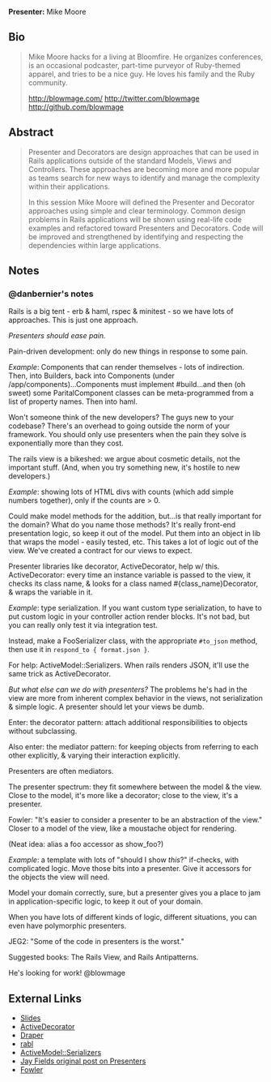 **Presenter:** Mike Moore

## Bio

> Mike Moore hacks for a living at Bloomfire. He organizes conferences, is an occasional podcaster, part-time purveyor of Ruby-themed apparel, and tries to be a nice guy. He loves his family and the Ruby community.
>
> http://blowmage.com/
> http://twitter.com/blowmage
> http://github.com/blowmage

## Abstract

> Presenter and Decorators are design approaches that can be used in Rails applications outside of the standard Models, Views and Controllers. These approaches are becoming more and more popular as teams search for new ways to identify and manage the complexity within their applications.
>
> In this session Mike Moore will defined the Presenter and Decorator approaches using simple and clear terminology. Common design problems in Rails applications will be shown using real-life code examples and refactored toward Presenters and Decorators. Code will be improved and strengthened by identifying and respecting the dependencies within large applications.

## Notes

### @danbernier's notes

Rails is a big tent - erb & haml, rspec & minitest - so we have lots
of approaches. This is just one approach.

*Presenters should ease pain.*

Pain-driven development: only do new things in response to some pain.

*Example*: Components that can render themselves - lots of
indirection. Then, into Builders, back into Components (under
/app/components)...Components must implement #build...and then (oh
sweet) some ParitalComponent classes can be meta-programmed from a
list of property names. Then into haml.

Won't someone think of the new developers? The guys new to your
codebase? There's an overhead to going outside the norm of your
framework. You should only use presenters when the pain they solve is
exponentially more than they cost.

The rails view is a bikeshed: we argue about cosmetic details, not the
important stuff. (And, when you try something new, it's hostile to new
developers.)

*Example*: showing lots of HTML divs with counts (which add simple
numbers together), only if the counts are > 0.

Could make model methods for the addition, but...is that really
important for the domain? What do you name those methods? It's really
front-end presentation logic, so keep it out of the model. Put them
into an object in lib that wraps the model - easily tested, etc. This
takes a lot of logic out of the view. We've created a contract for our
views to expect.

Presenter libraries like decorator, ActiveDecorator, help w/
this. ActiveDecorator: every time an instance variable is passed to
the view, it checks its class name, & looks for a class named
#{class_name}Decorator, & wraps the variable in it.

*Example*: type serialization. If you want custom type serialization,
to have to put custom logic in your controller action render
blocks. It's not bad, but you can really only test it via integration
test.

Instead, make a FooSerializer class, with the appropriate `#to_json`
method, then use it in `respond_to { format.json }`.

For help: ActiveModel::Serializers. When rails renders JSON, it'll use
the same trick as ActiveDecorator.

*But what else can we do with presenters?* The problems he's had in
the view are more from inherent complex behavior in the views, not
serialization & simple logic. A presenter should let your views be
dumb.

Enter: the decorator pattern: attach additional responsibilities to
objects without subclassing.

Also enter: the mediator pattern: for keeping objects from referring
to each other explicitly, & varying their interaction explicitly.

Presenters are often mediators.

The presenter spectrum: they fit somewhere between the model & the
view. Close to the model, it's more like a decorator; close to the
view, it's a presenter.

Fowler: "It's easier to consider a presenter to be an abstraction of
the view." Closer to a model of the view, like a moustache object for
rendering.

(Neat idea: alias a foo accessor as show_foo?)

*Example*: a template with lots of "should I show _this_?" if-checks,
with complicated logic. Move those bits into a presenter. Give it
accessors for the objects the view will need.

Model your domain correctly, sure, but a presenter gives you a place
to jam in application-specific logic, to keep it out of your domain.

When you have lots of different kinds of logic, different situations,
you can even have polymorphic presenters.

JEG2: "Some of the code in presenters is the worst."

Suggested books: The Rails View, and Rails Antipatterns.

He's looking for work! @blowmage


## External Links

* [Slides](http://speakerdeck.com/u/blowmage/p/presenters-and-decorators-a-code-tour)
* [ActiveDecorator](github.com/amatsuda/active_decorator)
* [Draper](https://github.com/jcasimir/draper)
* [rabl](https://github.com/nesquena/rabl)
* [ActiveModel::Serializers](https://github.com/josevalim/active_model_serializers)
* [Jay Fields original post on Presenters](http://blog.jayfields.com/2007/03/rails-presenter-pattern.html)
* [Fowler](http://martinfowler.com/eaaDev/PresentationModel.html)
